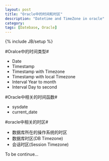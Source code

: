 ```yaml
---
layout: post
title: "Oracle中的时间和时区"
description: "Datetime and TimeZone in oracle"
category: 
tags: [Datebase, Oracle]
---
```

{% include JB/setup %}

#Oralce中的时间类型#
* Date
* Timestamp
* Timestamp with Timezone
* Timestamp with local Timezone
* Interval Year to month
* Interval Day to second

#Oracle中相关的时间函数#
* sysdate
* current_date

#oracle中相关的时区#
*  数据库所在的操作系统的时区
*  数据库时区(DB Timezone)
*  会话时区(Session Timezone)

To be continue...


